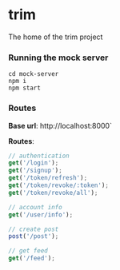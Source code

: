 # trim
The home of the trim project

### Running the mock server
```
cd mock-server
npm i
npm start
```

### Routes
__Base url__: http://localhost:8000`

__Routes__:
```javascript
// authentication
get('/login');
get('/signup');
get('/token/refresh');
get('/token/revoke/:token');
get('/token/revoke/all');

// account info
get('/user/info');

// create post
post('/post');

// get feed
get('/feed');
```
